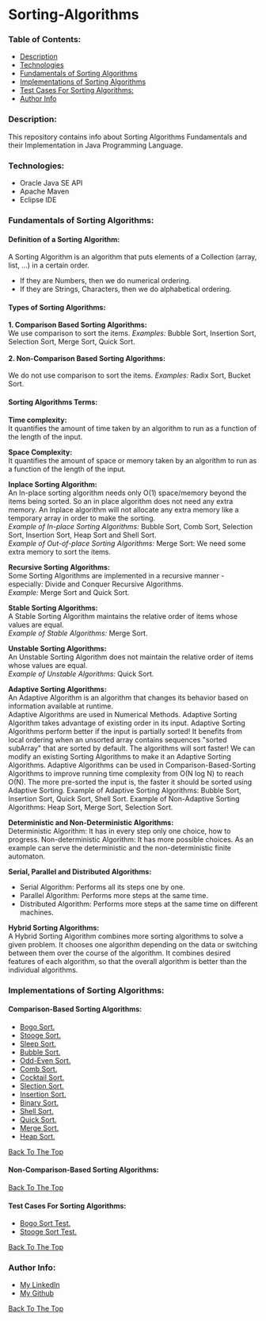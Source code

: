 # Sorting-Algorithms

### Table of Contents:
- [Description](#description)
- [Technologies](#technologies)
- [Fundamentals of Sorting Algorithms](#fundamentals-of-Sorting-Algorithms)
- [Implementations of Sorting Algorithms](#implementations-of-Sorting-Algorithms)
- [Test Cases For Sorting Algorithms:](#test-cases-For-Sorting-Algorithms)
- [Author Info](#author-info)


### Description:
This repository contains info about Sorting Algorithms Fundamentals and their Implementation in Java Programming Language.


### Technologies:
- Oracle Java SE API
- Apache Maven
- Eclipse IDE


### Fundamentals of Sorting Algorithms:
#### Definition of a Sorting Algorithm:
A Sorting Algorithm is an algorithm that puts elements of a Collection (array, list, ...) in a certain order.
<ul>
    <li>If they are Numbers, then we do numerical ordering.</li>
    <li>If they are Strings, Characters, then we do alphabetical ordering.</li>
</ul>


#### Types of Sorting Algorithms:
**1. Comparison Based Sorting Algorithms:**<br/> 
We use comparison to sort the items. <i>Examples:</i> Bubble Sort, Insertion Sort, Selection Sort, Merge Sort, Quick Sort.<br/><br/>
**2. Non-Comparison Based Sorting Algorithms:**<br/><br/> 
We do not use comparison to sort the items. <i>Examples:</i> Radix Sort, Bucket Sort.<br/>


#### Sorting Algorithms Terms:
**Time complexity:**<br/>
It quantifies the amount of time taken by an algorithm to run as a function of the length of the input.<br/>

**Space Complexity:**<br/>
It quantifies the amount of space or memory taken by an algorithm to run as a function of the length of the input.<br/>

**Inplace Sorting Algorithm:**<br/> 
An In-place sorting algorithm needs only O(1) space/memory beyond the items being sorted. So an in place algorithm does not need any extra memory. An Inplace algorithm will not allocate any extra memory like a temporary array in order to make the sorting.<br/>
<i>Example of In-place Sorting Algorithms:</i> Bubble Sort, Comb Sort, Selection Sort, Insertion Sort, Heap Sort and Shell Sort.<br/>
<i>Example of Out-of-place Sorting Algorithms:</i> Merge Sort: We need some extra memory to sort the items.<br/>	
	
	
**Recursive Sorting Algorithms:**<br/> 
Some Sorting Algorithms are implemented in a recursive manner - especially: Divide and Conquer Recursive Algorithms.<br/>
<i>Example:</i> Merge Sort and Quick Sort.


**Stable Sorting Algorithms:**<br/> 
A Stable Sorting Algorithm maintains the relative order of items whose values are equal.<br/>
<i>Example of Stable Algorithms:</i> Merge Sort.<br/>


**Unstable Sorting Algorithms:**<br/> 
An Unstable Sorting Algorithm does not maintain the relative order of items whose values are equal.<br/>
<i>Example of Unstable Algorithms:</i> Quick Sort.<br/>


**Adaptive Sorting Algorithms:**<br/>
An Adaptive Algorithm is an algorithm that changes its behavior based on information available at runtime.<br/>
Adaptive Algorithms are used in Numerical Methods.
Adaptive Sorting Algorithm takes advantage of existing order in its input.
Adaptive Sorting Algorithms perform better if the input is partially sorted!
It benefits from local ordering when an unsorted array contains sequences "sorted subArray" that are sorted by default. The algorithms will sort faster! 
We can modify an existing Sorting Algorithms to make it an Adaptive Sorting Algorithms.
Adaptive Algorithms can be used in Comparison-Based-Sorting Algorithms to improve running time complexity from O(N log N) to reach O(N).
The more pre-sorted the input is, the faster it should be sorted using Adaptive Sorting.
Example of Adaptive Sorting Algorithms:	Bubble Sort, Insertion Sort, Quick Sort, Shell Sort.
Example of Non-Adaptive Sorting Algorithms:	Heap Sort, Merge Sort, Selection Sort.
	

**Deterministic and Non-Deterministic Algorithms:**<br/>
Deterministic Algorithm: It has in every step only one choice, how to progress. 
Non-deterministic Algorithm: It has more possible choices. As an example can serve the deterministic and the non-deterministic finite automaton.


**Serial, Parallel and Distributed Algorithms:**<br/>
- Serial Algorithm: Performs all its steps one by one. 
- Parallel Algorithm: Performs more steps at the same time.
- Distributed Algorithm: Performs more steps at the same time on different machines.


**Hybrid Sorting Algorithms:**<br/>
A Hybrid Sorting Algorithm combines more sorting algorithms to solve a given problem. 
It chooses one algorithm depending on the data or switching between them over the course of the algorithm.
It combines desired features of each algorithm, so that the overall algorithm is better than the individual algorithms.


### Implementations of Sorting Algorithms:     
#### Comparison-Based Sorting Algorithms:
- [Bogo Sort.](/src/main/java/comparisonBasedSortingAlgorithms/BogoSortingAlgorithm.java)<br/>
- [Stooge Sort.](/src/main/java/comparisonBasedSortingAlgorithms/StoogeSortingAlgorithm.java)<br/>
- [Sleep Sort.](/src/main/java/comparisonBasedSortingAlgorithms/SleepSortingAlgorithm.java)<br/>
- [Bubble Sort.](/src/main/java/comparisonBasedSortingAlgorithms/BubbleSortingAlgorithm.java)<br/>
- [Odd-Even Sort.](/src/main/java/comparisonBasedSortingAlgorithms/OddEvenSortingAlgorithm.java)<br/>
- [Comb Sort.](/src/main/java/comparisonBasedSortingAlgorithms/CombSortingAlgorithm.java)<br/>
- [Cocktail Sort.](/src/main/java/comparisonBasedSortingAlgorithms/CocktailSortingAlgorithm.java)<br/>
- [Slection Sort.](/src/main/java/comparisonBasedSortingAlgorithms/SlectionSortingAlgorithm.java)<br/>
- [Insertion Sort.](/src/main/java/comparisonBasedSortingAlgorithms/InsertionSortingAlgorithm.java)<br/>
- [Binary Sort.](/src/main/java/comparisonBasedSortingAlgorithms/BinarySortingAlgorithm.java)<br/>
- [Shell Sort.](/src/main/java/comparisonBasedSortingAlgorithms/ShellSortingAlgorithm.java)<br/>
- [Quick Sort.](/src/main/java/comparisonBasedSortingAlgorithms/QuickSortingAlgorithm.java)<br/>
- [Merge Sort.](/src/main/java/comparisonBasedSortingAlgorithms/MergeSortingAlgorithm.java)<br/>
- [Heap Sort.](/src/main/java/comparisonBasedSortingAlgorithms/HeapSortingAlgorithm.java)<br/>

[Back To The Top](#Sorting-Algorithms)
      
      
      
#### Non-Comparison-Based Sorting Algorithms:


[Back To The Top](#Sorting-Algorithms)



#### Test Cases For Sorting Algorithms:
- [Bogo Sort Test.](/src/test/java/BogoSortingAlgorithmTest.java)<br/>
- [Stooge Sort Test.](/src/test/java/StoogeSortingAlgorithmTest.java)<br/>


[Back To The Top](#Sorting-Algorithms)



### Author Info:
- [My LinkedIn](https://www.linkedin.com/in/rawad-alaryan-26a816131/)
- [My Github](https://github.com/RawadAlaryan)

[Back To The Top](#Sorting-Algorithms)
